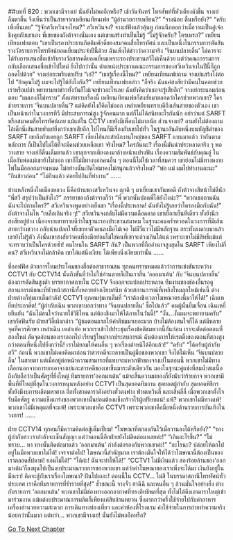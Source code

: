 ##บทที่ 820 : พวกเขามีจางเย่ นั่นยังไม่พออีกหรือ?
เช้าวันจันทร์
โทรศัพท์ที่หัวเตียงดังขึ้น
จางเย่ลืมตาตื่น จึงเห็นว่าเป็นสายจากเหยียนเทียนเฟย
“ผู้อำนวยการเหยียน?”
“จางน้อย ตื่นหรือยัง?”
“ครับ เพิ่งตื่นเลย”
“รู้จักสวีเหวินจงไหม?”
สวีเหวินจง?
จางเย่ฟังแล้วคุ้นหู ก่อนนึกออกว่าเมื่อวานเป็นอู๋เจ๋อชิงคุยกับเขาเอง พี่เขยของถังต้าจางนั่นเอง แต่เขาแสร้งทำเป็นไม่รู้ “ไม่รู้จักครับ? ใครเหรอ?”
เหยียนเทียนเฟยตอบ “เขาเป็นรองประธานกิตติมศักดิ์ของสมาคมสื่อโทรทัศน์ และเป็นหนึ่งในกรรมการตัดสินรางวัลรายการโทรทัศน์ยอดเยี่ยมประจำปีนี้ด้วย ฉันเพิ่งได้ข่าวว่าความจริง ‘จีนบนปลายลิ้น’ ไม่ควรจะได้รับการเสนอชื่อเข้ารับรางวัลสารคดียอดเยี่ยมเพราะรองประธานสวีไม่เห็นด้วย แต่ว่าคณะกรรมการกลับเลือกเสนอชื่อเข้าไปใหม่ ยิ่งไปกว่านั้น ตำแหน่งประธานคณะกรรมการของสวีเหวินจงในปีนี้ก็ถูกถอดไปด้วย”
จางเย่กระพริบตาปริบ “เอ๋?”
“เธอรู้เรื่องนี้ไหม?” เหยียนเทียนเฟยถาม
จางเย่แสร้งโง่ต่อไป “ถ้าคุณไม่รู้ ผมจะไปรู้ได้ยังไงกัน?”
เหยียนเทียนเฟยกล่าว “ก็จริง ฉันแค่สงสัยว่ามีคนในคอยช่วยเราหรือเปล่า พยายามหาข่าวทั้งวันก็ไม่เจอข่าวอะไรเลย ฉันยังคิดว่าเธอจะรู้เสียอีก”
จางเย่กระแอมก่อนตอบ “ผมเองก็ไม่ทราบ”
ตั้งแต่ทราบเรื่องนี้ เหยียนเทียนเฟยก็สงสัยมาตลอดว่าใครช่วยพวกเขา? ใครช่วยรายการ ‘จีนบนปลายลิ้น’? แต่คิดยังไงก็คิดไม่ออก เหล่าเหยียนทราบดีถึงเส้นสายของตัวเอง เขาเป็นหน้าเก่าในวงการทีวี มีประสบการณ์สูง รู้จักคนมาก แต่ก็ไม่ได้สนิทอะไรกันนัก อย่าว่าแต่ SARFT หรือสมาคมสื่อโทรทัศน์เลย แม้แต่ใน CCTV เขายังมีเพื่อนไม่มากนัก ส่วนจางเย่? ถามยังไม่ต้องถาม ไอ้เด็กนี่เส้นสายย่ำแย่ยิ่งกว่าเขาเสียอีก ไปไหนก็มีเรื่องกับเขาไปทั่ว ในฐานะอันดับหนึ่งบนบัญชีดำของ SARFT เขาถึงกับเคยถูก SARFT เซี่ยงไฮ้และสำนักงานใหญ่ของ SARFT แบนมาแล้ว ว่ากันตามหลักการ ก็เป็นไปไม่ได้ที่จะมีคนช่วยเหลือเขา จริงไหม?
ใครกันนะ?
เรื่องนี้มันน่าประหลาดจริง ๆ
พอวางสาย จางเย่ก็ตื่นเต็มตาแล้ว เขาลุกจากเตียงลงมาล้างหน้าแปรงฟัน เรื่องความสัมพันธ์กับคุณอู๋ ในเมื่อกับพ่อแม่เขายังไม่บอก เขาก็ไม่มีทางบอกคนอื่น ๆ ตอนนี้ไม่ใช่เวลาที่สมควร เขาย่อมไม่มีทางหงายไพ่ในมือออกมาจนหมด ไม่อย่างนั้นเปิดไพ่มาคงไม่สนุกแล้วจริงไหม?
“พ่อ แม่ ผมไปทำงานละนะ”
“กินข้าวก่อน”
“ไม่กินแล้ว ค่อยไปกินที่ทำงาน”
……


บ้านหลังหนึ่งในเมืองหลวง
นี่คือบ้านของสวีเหวินจง ญาติ ๆ มาเยี่ยมเขากันพอดี
ถังต้าจางสีหน้าไม่ดีนัก “พี่สวี สรุปว่าเป็นยังไง?”
ภรรยาของถังต้าจางก็ว่า “พี่ พวกนั้นปลดพี่ได้ยังไงน่ะ?”
“พวกเธอถามฉัน ฉันจะไปถามใคร?” สวีเหวินจงพูดอย่างเย็นชา “เรื่องนี้ประหลาด! ฉันยังไม่รู้เลยว่าใครลงมือกับฉัน!”
ถังต้าจางโมโห “เหลือเกินจริง ๆ!”
สวีเหวินจงกลับไม่มีความเดือดดาล เขาเยือกเย็นทีเดียว ทั้งยังนึกสงสัยอยู่บ้าง
เนื่องจากเขาทราบดีว่าในฐานะรองประธานสมาคม ในฐานะคนคร่ำหวอดในวงการที่มีเส้นสายกว้างขวาง กลับน่าแปลกใจที่เขาหาตัวคนลงมือไม่เจอ ไม่มีวี่แววไม่มีหลักฐาน กระทั่งลงดาบมาแล้วเขายังไม่รู้ตัว ดังนั้นเขาสงสัยว่าคนที่ลงมือย่อมไม่ใช่คนที่เขาจะล่วงเกินได้แน่ เพราะเขาไม่มีสิทธิ์แม้แต่จะทราบว่าเป็นใครด้วยซ้ำ!
คนไหนใน SARFT กัน?
เป็นพวกที่ถืออำนาจสูงสุดใน SARFT เพียงไม่กี่คน?
สวีเหวินจงไม่กล้าคิด เขาได้แต่นิ่งเงียบ ได้เพียงนิ่งเงียบเท่านั้น
……


ที่ออฟฟิศ
ด้วยการโหมประโคมของสื่อต่อสาธารณชน ทุกคนทราบหมดแล้วว่าการแข่งขันระหว่าง CCTV1 กับ CCTV14 นั้นถึงขั้นที่ว่าไม่ใช่ท่านตายก็เป็นเราสิ้น ‘ออกมาเต้น’ กับ ‘จีนบนปลายลิ้น’ ต้องการตัดสินสูงต่ำ บรรยากาศภายใน CCTV จึงออกจะแปลกประหลาด ทีมงานของช่องอื่นรอดูสถานการณ์ขณะที่หัวหน้าสถานีทั้งหลายต่างเงียบสนิท ด้วยสถานการณ์ที่เพลิงโหมลุกไหม้เช่นนี้ ต่างฝ่ายต่างก็ทุ่มเทเต็มกำลัง!
CCTV1
ทุกคนทุ่มเทเต็มที่
“เราต้องชิงเวลาโฆษณาตรงนี้มาให้ได้!” เฉินเหยี่ยประกาศิต!
“ผู้กำกับเฉิน พวกเขาบอกว่าทาง ‘จีนบนปลายลิ้น’ ซื้อไปแล้ว” คนผู้นั้นยิ้มเจื่อน
เฉินเหยี่ยยืนยัน “ฉันไม่สนใจว่านายใช้วิธีไหน แต่ต้องชิงมาให้ได้ภายในวันนี้!”
“งั้น…งั้นผมจะพยายามครับ” เขากัดฟันรับ
ฝ่ายสวีอี้เผิงกล่าว “ผู้ชมตอนแรกให้คำติชมมาเยอะมาก บ้างไม่ต้องสนใจก็ได้ แต่มีหลายจุดที่ควรศึกษา เหล่าเฉิน เหล่าเฮ่อ พวกเราเข้าไปประชุมเรื่องข้อติชมพวกนี้กันก่อน เราจะตัดต่อตอนที่สองใหม่ ตัดจุดอ่อนของเราออกไป เรียนรู้ใหม่จากประสบการณ์ ฉันต้องการให้เรตติ้งของตอนที่สองสูงกว่าตอนที่หนึ่งไปยิ่งกว่านี้! เราไม่ยอมให้คนอื่น ๆ หาเรื่องตำหนิได้อีกแล้ว!”
“ครับ”
“ได้ครับผู้กำกับสวี”
ก่อนนี้ พวกเขาไม่เคยคิดมาก่อนว่าสารคดีจะกลายเป็นคู่มือของพวกเขา จึงได้ไม่เห็น ‘จีนบนปลายลิ้น’ ในสายตา แต่เมื่ออยู่ต่อหน้าความสามารถที่แทบจะแหวกฟ้าของจางเย่ในตอนนี้ พวกเขาไม่มีทางเลือกนอกจากการยกเอาจางเย่และสารคดีของเขาขึ้นมาระดับเดียวกัน มองในฐานะคู่แข่งที่สมน้ำสมเนื้อ ถึงกับถือว่าเป็นศัตรูที่ยิ่งใหญ่ ทีมรายการ‘ออกมาเต้น’ แม้จะสิ้นความผยองก็ยังนับว่าร้ายกาจ พวกเขามีพื้นที่ที่ใหญ่ที่สุดในวงการหนุนหลังอย่าง CCTV1 เป็นสุดยอดทีมงาน สุดยอดผู้กำกับ สุดยอดพิธีกร ทั้งยังมีงบการผลิตมหาศาล อีกทั้งสามดาราดังอย่างฮั่วตงฟาง ฟ่านเหวินลี่ และเสิ่นลี่ลี่ เมื่อพวกเขาตั้งใจรับมือศัตรู ความแข็งแกร่งของพวกเขานั้นย่อมต้องแข็งกร้าวไร้ผู้เปรียบแน่!
แพ้?
พวกเขาไม่มีทางแพ้!
พวกเขาไม่มีเหตุผลที่จะแพ้!
เพราะพวกเขาคือ CCTV1
เพราะพวกเขาคือมือหนึ่งด้านรายการบันเทิงในวงการ!
……


ฝ่าย CCTV14
ทุกคนก็มีความคิดต่อสู้เต็มเปี่ยม!
“โฆษณาที่ตกลงกันไว้เมื่อวานลงได้หรือยัง?”
“รองผู้กำกับฮา เรากำลังจะเซ็นสัญญา แต่ว่าตอนนี้อีกฝ่ายยังไม่ติดต่อมาเลยค่ะ!”
“เกิดอะไรขึ้น?”
“ไม่ทราบ… หา ทางนั้นติดต่อมาแล้ว ‘ออกมาเต้น’ กำลังต่อรองกับพวกเขาค่ะ!”
“อะไรนะ? ปล่อยให้ตกไปอยู่ในมือพวกเขาไม่ได้! เจรจาต่อไป! โฆษณานี้สำคัญมาก เราต้องมั่นใจให้ได้ว่าโฆษณานี้ต้องเป็นของเราตลอดสัปดาห์! ยอมไม่ได้!”
“ได้ค่ะ! ฉันจะทำให้ได้!”
“CCTV1 ไม่มีเงินแล้ว สองร้อยล้านของ‘ออกมาเต้น’ก็ลงทุนไปเป็นงบประมาณรายการของพวกเขา แต่ว่าค่าโฆษณาของเราเพิ่งจะได้มา เงินยังอยู่ในมือเรา! คิดจะสู้กับเราเรื่องโฆษณา? ฝันไปเถอะ! ตอนนี้ใน CCTV… ไม่สิ ในบรรดาสถานีโทรทัศน์ทั่วประเทศ เราคือทีมรายการที่ร่ำรวยที่สุด!”
ชั่วขณะนี้ จางจั่ว ฮาฉีฉี และคนอื่น ๆ ล้วนมั่นใจอย่างยิ่ง ต่างกับรายการ ‘ออกมาเต้น’ พวกเขาไม่มีช่องทางออกอากาศที่ทรงอิทธิพลที่สุด ทั้งไม่ได้ดึงเอาดาราใหญ่เข้ามาร่วมงาน แม้แต่งบประมาณการผลิตก็เพียงแค่สิบล้านหยวน ซึ่งมากกว่าครึ่งใช้จ่ายไปกับค่าอาหาร เครื่องอำนวยความสะดวก การเดินทางท่องเที่ยว และค่าห้องที่โรงแรม ค่าใช้จ่ายในการถ่ายทำความจริงน้อยกว่านั้นมาก แต่ทว่า…
พวกเขามีจางเย่!
นั่นยังไม่พออีกหรือ?






[Go To Next Chapter]( ./18.md)